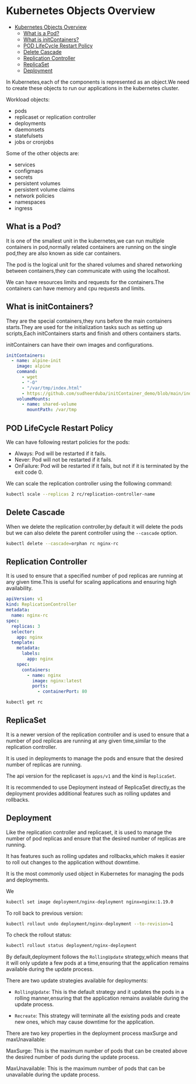 # Kubernetes Objects Overview

<!--toc:start-->

- [Kubernetes Objects Overview](#kubernetes-objects-overview)
  - [What is a Pod?](#what-is-a-pod)
  - [What is initContainers?](#what-is-initcontainers)
  - [POD LifeCycle Restart Policy](#pod-lifecycle-restart-policy)
  - [Delete Cascade](#delete-cascade)
  - [Replication Controller](#replication-controller)
  - [ReplicaSet](#replicaset)
  - [Deployment](#deployment)
  <!--toc:end-->

In Kubernetes,each of the components is represented as an object.We
need to create these objects to run our applications in the kubernetes
cluster.

Workload objects:

- pods
- replicaset or replication controller
- deployments
- daemonsets
- statefulsets
- jobs or cronjobs

Some of the other objects are:

- services
- configmaps
- secrets
- persistent volumes
- persistent volume claims
- network policies
- namespaces
- ingress

## What is a Pod?

It is one of the smallest unit in the kubernetes,we can run multiple
containers in pod,normally related containers are running on the single
pod,they are also known as side car containers.

The pod is the logical unit for the shared volumes and shared networking
between containers,they can communicate with using the localhost.

We can have resources limits and requests for the containers.The
containers can have memory and cpu requests and limits.

## What is initContainers?

They are the special containers,they runs before the main containers
starts.They are used for the initialization tasks such as setting up
scripts,Each initContainers starts and finish and others containers starts.

initContainers can have their own images and configurations.

```yaml
initContainers:
  - name: alpine-init
    image: alpine
    command:
      - wget
      - "-O"
      - "/var/tmp/index.html"
      - https://github.com/sudheerduba/initContainer_demo/blob/main/index.html?raw=true
    volumeMounts:
      - name: shared-volume
        mountPath: /var/tmp
```

## POD LifeCycle Restart Policy

We can have following restart policies for the pods:

- Always: Pod will be restarted if it fails.
- Never: Pod will not be restarted if it fails.
- OnFailure: Pod will be restarted if it fails, but not if it is terminated by
  the exit code 0.

We can scale the replication controller using the following command:

```bash
kubectl scale --replicas 2 rc/replication-controller-name
```

## Delete Cascade

When we delete the replication controller,by default it will delete the pods
but we can also delete the parent controller using the `--cascade` option.

```bash
kubectl delete --cascade=orphan rc nginx-rc
```

## Replication Controller

It is used to ensure that a specified number of pod replicas are running at any
given time.This is useful for scaling applications and ensuring high availability.

```yaml
apiVersion: v1
kind: ReplicationController
metadata:
  name: nginx-rc
spec:
  replicas: 3
  selector:
    app: nginx
  template:
    metadata:
      labels:
        app: nginx
    spec:
      containers:
        - name: nginx
          image: nginx:latest
          ports:
            - containerPort: 80
```

```bash
kubectl get rc
```

## ReplicaSet

It is a newer version of the replication controller and is used to ensure that a
number of pod replicas are running at any given time,similar to the replication
controller.

It is used in deployments to manage the pods and ensure that the desired number
of replicas are running.

The api version for the replicaset is `apps/v1` and the kind is `ReplicaSet`.

It is recommended to use Deployment instead of ReplicaSet directly,as the
deployment provides additional features such as rolling updates and
rollbacks.

## Deployment

Like the replication controller and replicaset, it is used to manage the number
of pod replicas and ensure that the desired number of replicas are running.

It has features such as rolling updates and rollbacks,which makes it easier to
roll out changes to the application without downtime.

It is the most commonly used object in Kubernetes for managing the pods and
deployments.

We

```bash
kubectl set image deployment/nginx-deployment nginx=nginx:1.19.0
```

To roll back to previous version:

```bash
kubectl rollout undo deployment/nginx-deployment --to-revision=1
```

To check the rollout status:

```bash
kubectl rollout status deployment/nginx-deployment
```

By default,deployment follows the `RollingUpdate` strategy,which means that it will
only update a few pods at a time,ensuring that the application remains available
during the update process.

There are two update strategies available for deployments:

- `RollingUpdate`: This is the default strategy and it updates the pods in a rolling
  manner,ensuring that the application remains available during the update process.

- `Recreate`: This strategy will terminate all the existing pods and create new ones,
  which may cause downtime for the application.

There are two key properties in the deployment process maxSurge and maxUnavailable:

MaxSurge: This is the maximum number of pods that can be created above the desired
number of pods during the update process.

MaxUnavailable: This is the maximum number of pods that can be unavailable during
the update process.
